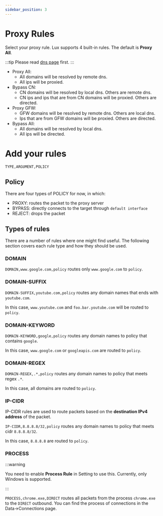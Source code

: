 ```yaml
---
sidebar_position: 3
---
```


# Proxy Rules

Select your proxy rule. Lux supports 4 built-in rules. The default is **Proxy All**.

:::tip
Please read [dns page](dns.md) first.
:::

* Proxy All: 
  * All domains will be resolved by remote dns.
  * All ips will be proxied.
* Bypass CN: 
  * CN domains will be resolved by local dns. Others are remote dns.
  * CN ips and ips that are from CN domains will be proxied. Others are directed.
* Proxy GFW:
  * GFW domains will be resolved by remote dns. Others are local dns.
  * Ips that are from GFW domains will be proxied. Others are directed.
* Bypass All:
  * All domains will be resolved by local dns.
  * All ips will be directed.


# Add your rules

```txt
TYPE,ARGUMENT,POLICY
```

## Policy

There are four types of POLICY for now, in which:

- PROXY: routes the packet to the proxy server
- BYPASS: directly connects to the target through `default interface` 
- REJECT: drops the packet


## Types of rules

There are a number of rules where one might find useful. The following section covers each rule type and how they should be used.

### DOMAIN

`DOMAIN,www.google.com,policy` routes only `www.google.com` to `policy`.

### DOMAIN-SUFFIX

`DOMAIN-SUFFIX,youtube.com,policy` routes any domain names that ends with `youtube.com`.

In this case, `www.youtube.com` and `foo.bar.youtube.com` will be routed to `policy`.

### DOMAIN-KEYWORD

`DOMAIN-KEYWORD,google,policy` routes any domain names to policy that contains `google`.

In this case, `www.google.com` or `googleapis.com` are routed to `policy`.

### DOMAIN-REGEX

`DOMAIN-REGEX,.*,policy` routes any domain names to policy that meets regex `.*`.

In this case, all domains are routed to `policy`.


### IP-CIDR

IP-CIDR rules are used to route packets based on the **destination IPv4 address** of the packet.

`IP-CIDR,8.8.8.8/32,policy` routes any domain names to policy that meets cidr `8.8.8.8/32`.

In this case, `8.8.8.8` are routed to `policy`.

### PROCESS

:::warning

You need to enable **Process Rule** in Setting to use this.
Currently, only Windows is supported.

:::

`PROCESS,chrome.exe,DIRECT` routes all packets from the process `chrome.exe` to the `DIRECT` outbound. 
You can find the process of connections in the Data->Connections page.

